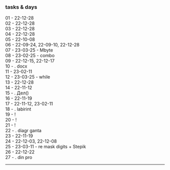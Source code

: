 ### tasks & days  

01 - 22-12-28  
02 - 22-12-28  
03 - 22-12-28  
04 - 22-12-28  
05 - 22-10-08  
06 - 22-09-24, 22-09-10, 22-12-28  
07 - 23-03-25 - Mbyte  
08 - 23-02-25 - combo  
09 - 22-12-15, 22-12-17    
10 - . docx  
11 - 23-02-11  
12 - 23-03-25 - while  
13 - 22-12-28  
14 - 22-11-12  
15 - . Дел()  
16 - 22-11-19  
17 - 22-11-12, 23-02-11  
18 - . labirint  
19 - !  
20 - !  
21 - !  
22 - . diagr ganta  
23 - 22-11-19  
24 - 22-12-03, 22-12-08  
25 - 23-03-11 - re mask digits + Stepik  
26 - 22-12-22  
27 - . din pro  

---  
